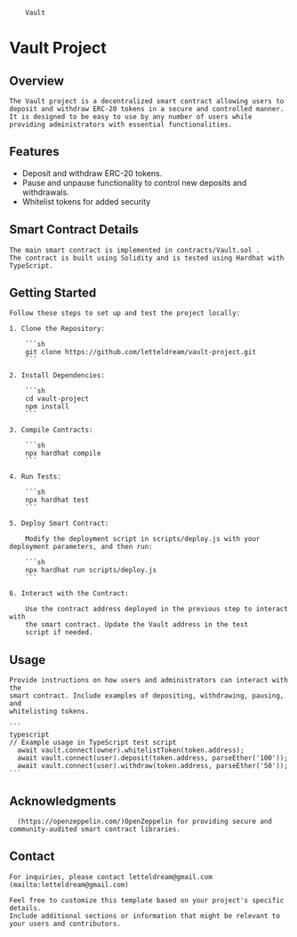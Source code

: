 ```
    Vault
```  

# Vault Project

  ## Overview
  
    The Vault project is a decentralized smart contract allowing users to deposit and withdraw ERC-20 tokens in a secure and controlled manner.
    It is designed to be easy to use by any number of users while providing administrators with essential functionalities.
  
  ## Features

  - Deposit and withdraw ERC-20 tokens.
  - Pause and unpause functionality to control new deposits and withdrawals.
  - Whitelist tokens for added security</li>
  
  ## Smart Contract Details
  
    The main smart contract is implemented in contracts/Vault.sol .
    The contract is built using Solidity and is tested using Hardhat with TypeScript.
  
  ## Getting Started

    Follow these steps to set up and test the project locally:
  
    1. Clone the Repository:
     
        ```sh
        git clone https://github.com/letteldream/vault-project.git
        ```

    2. Install Dependencies:
    
        ```sh
        cd vault-project
        npm install
        ```

    3. Compile Contracts:
    
        ```sh
        npx hardhat compile
        ```

    4. Run Tests:
    
        ```sh
        npx hardhat test
        ```

    5. Deploy Smart Contract:
         
        Modify the deployment script in scripts/deploy.js with your deployment parameters, and then run:

        ```sh
        npx hardhat run scripts/deploy.js
        ```

    6. Interact with the Contract:
    
        Use the contract address deployed in the previous step to interact with
        the smart contract. Update the Vault address in the test
        script if needed.

  ## Usage
  
    Provide instructions on how users and administrators can interact with the
    smart contract. Include examples of depositing, withdrawing, pausing, and
    whitelisting tokens.

    ```
    typescript
    // Example usage in TypeScript test script
      await vault.connect(owner).whitelistToken(token.address);
      await vault.connect(user).deposit(token.address, parseEther('100'));
      await vault.connect(user).withdraw(token.address, parseEther('50'));
    ```
    
  ## Acknowledgments
  
      (https://openzeppelin.com/)OpenZeppelin for providing secure and community-audited smart contract libraries.

  ## Contact
  
    For inquiries, please contact letteldream@gmail.com (mailto:letteldream@gmail.com)

    Feel free to customize this template based on your project's specific details. 
    Include additional sections or information that might be relevant to your users and contributors.
  

